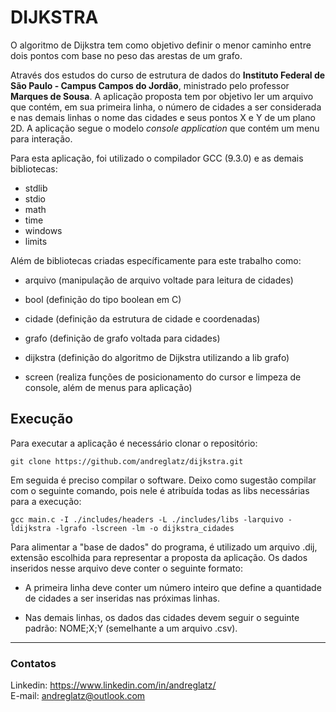 # DIJKSTRA

O algoritmo de Dijkstra tem como objetivo definir o menor caminho entre dois pontos com base no peso das arestas de um grafo.

Através dos estudos do curso de estrutura de dados do **Instituto Federal de São Paulo - Campus Campos do Jordão**, ministrado pelo professor **Marques de Sousa**. A aplicação proposta tem por objetivo ler um arquivo que contém, em sua primeira linha, o número de cidades a ser considerada e nas demais linhas o nome das cidades e seus pontos X e Y de um plano 2D. A aplicação segue o modelo *console application* que contém um menu para interação.

Para esta aplicação, foi utilizado o compilador GCC (9.3.0) e as demais bibliotecas:

- stdlib
- stdio
- math
- time
- windows
- limits

Além de bibliotecas criadas específicamente para este trabalho como:

- arquivo (manipulação de arquivo voltade para leitura de cidades)

- bool (definição do tipo boolean em C)

- cidade (definição da estrutura de cidade e coordenadas)

- grafo (definição de grafo voltada para cidades)

- dijkstra (definição do algoritmo de Dijkstra utilizando a lib grafo)

- screen (realiza funções de posicionamento do cursor e limpeza de console, além de menus para aplicação)

## Execução

Para executar a aplicação é necessário clonar o repositório:

```
git clone https://github.com/andreglatz/dijkstra.git
```

Em seguida é preciso compilar o software. Deixo como sugestão compilar com o seguinte comando, pois nele é atribuída todas as libs necessárias para a execução:

```
gcc main.c -I ./includes/headers -L ./includes/libs -larquivo -ldijkstra -lgrafo -lscreen -lm -o dijkstra_cidades
```

Para alimentar a "base de dados" do programa, é utilizado um arquivo .dij, extensão escolhida para representar a proposta da aplicação. Os dados inseridos nesse arquivo deve conter o seguinte formato:

- A primeira linha deve conter um número inteiro que define a quantidade de cidades a ser inseridas nas próximas linhas.

- Nas demais linhas, os dados das cidades devem seguir o seguinte padrão: NOME;X;Y (semelhante a um arquivo .csv).

---

### Contatos

Linkedin: https://www.linkedin.com/in/andreglatz/ <br>
E-mail: andreglatz@outlook.com
